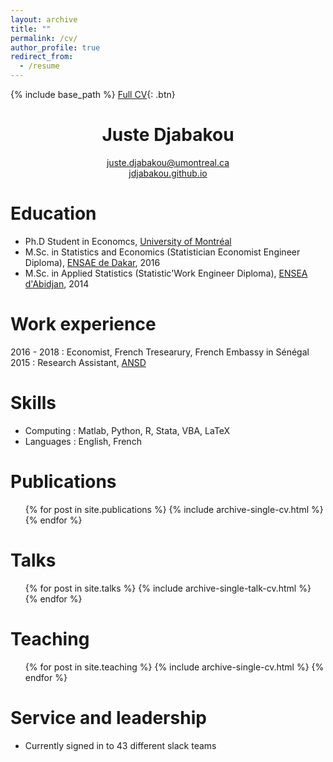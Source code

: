 ```yaml
---
layout: archive
title: ""
permalink: /cv/
author_profile: true
redirect_from:
  - /resume
---
```


{% include base_path %}
[Full CV](){: .btn}

<h1 align="center">Juste Djabakou</h1>
<p 
align="center"> 
<a href="mailto:juste.djabakou@umontreal.ca" target="_top">juste.djabakou@umontreal.ca</a> 
<br>
<a href="https://jdjabakou.github.io">jdjabakou.github.io</a> 
</p>


Education
======
* Ph.D Student in Economcs, [University of Montréal](https://sceco.umontreal.ca/)
* M.Sc. in Statistics and Economics (Statistician Economist Engineer Diploma), [ENSAE de Dakar](http://ensae.sn/), 2016
* M.Sc. in Applied Statistics (Statistic'Work Engineer Diploma), [ENSEA d'Abidjan](https://ensea.ed.ci/), 2014

Work experience
======
2016 - 2018 : Economist, French Tresearury, French Embassy in Sénégal   
2015 : Research Assistant, [ANSD](ansd.sn)
  
Skills
======
* Computing : Matlab, Python, R, Stata, VBA, LaTeX
* Languages : English, French

Publications
======
  <ul>{% for post in site.publications %}
    {% include archive-single-cv.html %}
  {% endfor %}</ul>
  
Talks
======
  <ul>{% for post in site.talks %}
    {% include archive-single-talk-cv.html %}
  {% endfor %}</ul>
  
Teaching
======
  <ul>{% for post in site.teaching %}
    {% include archive-single-cv.html %}
  {% endfor %}</ul>
  
Service and leadership
======
* Currently signed in to 43 different slack teams
